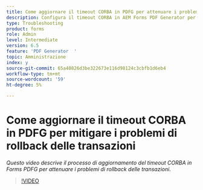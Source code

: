 ```yaml
---
title: Come aggiornare il timeout CORBA in PDFG per attenuare i problemi di rollback delle transazioni?
description: Configura il timeout CORBA in AEM Forms PDF Generator per risolvere i problemi relativi al rollback delle transazioni
type: Troubleshooting
product: forms
role: Admin
level: Intermediate
version: 6.5
feature: 'PDF Generator  '
topic: Amministrazione
index: y
source-git-commit: 65a40826d3be322673e116d98124c3cbfb1d6eb4
workflow-type: tm+mt
source-wordcount: '59'
ht-degree: 5%

---
```



# Come aggiornare il timeout CORBA in PDFG per mitigare i problemi di rollback delle transazioni

*Questo video descrive il processo di aggiornamento del timeout CORBA in Forms PDFG per attenuare i problemi di rollback delle transazioni.*

>[!VIDEO](https://video.tv.adobe.com/v/335512?quality=9&learn=on)